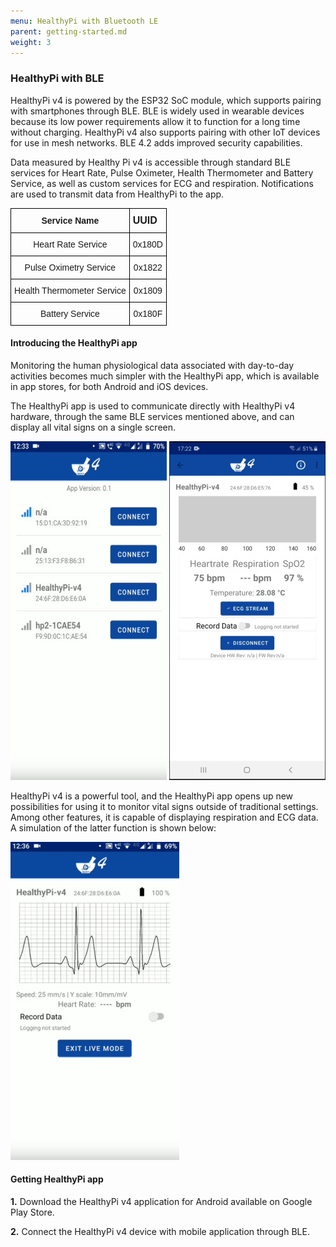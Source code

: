 ```yaml
---
menu: HealthyPi with Bluetooth LE
parent: getting-started.md
weight: 3
---
```

### HealthyPi with BLE

HealthyPi v4 is powered by the ESP32 SoC module, which supports pairing with smartphones through BLE. BLE is widely used in wearable devices because its low power requirements allow it to function for a long time without charging. HealthyPi v4 also supports pairing with other IoT devices for use in mesh networks. BLE 4.2 adds improved security capabilities.

Data measured by Healthy Pi v4 is accessible through standard BLE services for Heart Rate, Pulse Oximeter, Health Thermometer and Battery Service, as well as custom services for ECG and respiration. Notifications are used to transmit data from HealthyPi to the app.

<style type="text/css">
.tg  {border-collapse:collapse;border-spacing:0;}
.tg td{font-family:Arial, sans-serif;font-size:14px;padding:10px 5px;border-style:solid;border-width:1px;overflow:hidden;word-break:normal;border-color:black;}
.tg th{font-family:Arial, sans-serif;font-size:14px;font-weight:normal;padding:10px 5px;border-style:solid;border-width:1px;overflow:hidden;word-break:normal;border-color:black;}
.tg .tg-baqh{text-align:center;vertical-align:top}
.tg .tg-s268{text-align:left}
.tg .tg-nk0m{font-size:16px;font-family:Tahoma, Geneva, sans-serif !important;;text-align:left;vertical-align:top}
</style>
<table class="tg">
  <tr>
    <th class="tg-s268"><center><span style="font-weight:600">Service Name</span></center></th>
    <th class="tg-nk0m"><span style="font-weight:bold">UUID</span></th>

  </tr>
  <tr>
    <td class="tg-baqh">Heart Rate Service</td>
    <td class="tg-baqh">0x180D</td>

  </tr>
  <tr>
    <td class="tg-baqh">Pulse Oximetry Service</td>
    <td class="tg-baqh">0x1822</td>

  </tr>
  <tr>
    <td class="tg-baqh">Health Thermometer Service</td>
    <td class="tg-baqh">0x1809</td>

  </tr>
  <tr>
    <td class="tg-baqh">Battery Service</td>
    <td class="tg-baqh">0x180F</td>

  </tr>
</table>

#### Introducing the HealthyPi app

Monitoring the human physiological data associated with day-to-day activities becomes much simpler with the HealthyPi app, which is available in app stores, for both Android and iOS devices.

The HealthyPi app is used to communicate directly with HealthyPi v4 hardware, through the same BLE services mentioned above, and can display all vital signs on a single screen.

![](assets/getting-started-838c51c1.jpg)  ![](assets/getting-started-c53d806e.jpg)  

HealthyPi v4 is a powerful tool, and the HealthyPi app opens up new possibilities for using it to monitor vital signs outside of traditional settings. Among other features, it is capable of displaying respiration and ECG data. A simulation of the latter function is shown below:

![](assets/getting-started-be3ebfc4.jpg)

#### Getting HealthyPi app

**1.** Download the HealthyPi v4 application for Android available on Google Play Store.

**2.** Connect the HealthyPi v4 device with mobile application through BLE.

